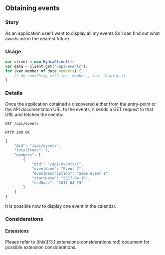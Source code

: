 ## Obtaining events

### Story
As an application user
I want to display all my events
So I can find out what awaits me in the nearest future.

### Usage
```javascript
var client = new HydraClient();
var data = client.get("/api/events");
for (var member of data.members) {
    // do something with the _member_, i.e. display it
}
```

### Details
Once the application obtained a discovered either from the entry-point or the API documentation URL to the
events, it sends a GET request to that URL and fetches the events:

```
GET /api/events

HTTP 200 OK
```
```javascript
{
    "@id": "/api/events",
    "totalItems": 1,
    "members": [
        {
            "@id": "/api/events/1",
            "eventName": "Event 1",
            "eventDescription": "Some event 1",
            "startDate": "2017-04-19",
            "endDate": "2017-04-19"
        }
    ]
}
```

It is possible now to display one event in the calendar.

### Considerations

#### Extensions

Pleaes refer to (this)[/3.1.extensions-considerations.md] document for possible extension considerations.